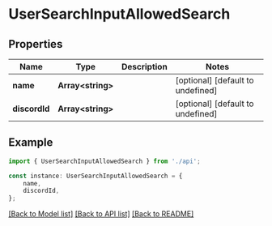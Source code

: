 # UserSearchInputAllowedSearch


## Properties

Name | Type | Description | Notes
------------ | ------------- | ------------- | -------------
**name** | **Array&lt;string&gt;** |  | [optional] [default to undefined]
**discordId** | **Array&lt;string&gt;** |  | [optional] [default to undefined]

## Example

```typescript
import { UserSearchInputAllowedSearch } from './api';

const instance: UserSearchInputAllowedSearch = {
    name,
    discordId,
};
```

[[Back to Model list]](../README.md#documentation-for-models) [[Back to API list]](../README.md#documentation-for-api-endpoints) [[Back to README]](../README.md)
